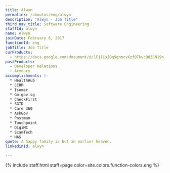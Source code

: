 ```yaml
---
title: Alwyn
permalink: /aboutus/eng/alwyn
description: "Alwyn - Job Title"
third_nav_title: Software Engineering
staffId: alwyn
name: Alwyn
joinDate: February 6, 2017
functionId: eng
jobTitle: Job Title
curProducts:
  - https://docs.google.com/document/d/1FjICsIQq9gnmcvXzfQTkvcQOZCN19n_-C0pRmTfC9No/edit
pastProducts:
  - Developer Relations
  - Armoury
accomplishments: |-
  * HealthHub
  * CCRM
  * Isomer
  * Go.gov.sg
  * CheckFirst
  * SGID
  * Care 360
  * AskGov
  * Postman
  * Touchpoint
  * DigiMC
  * ScamTech
  * HAS
quote: A happy family is but an earlier heaven.
linkedinId: alwyn

---
```


{% include staff.html staff=page color=site.colors.function-colors.eng %}
